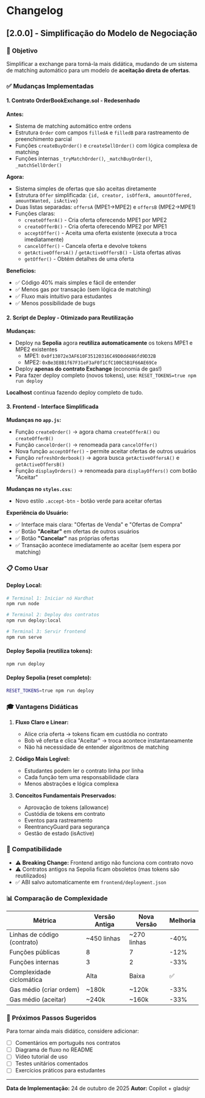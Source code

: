 # Changelog

## [2.0.0] - Simplificação do Modelo de Negociação

### 🎯 Objetivo
Simplificar a exchange para torná-la mais didática, mudando de um sistema de matching automático para um modelo de **aceitação direta de ofertas**.

### ✅ Mudanças Implementadas

#### 1. **Contrato OrderBookExchange.sol - Redesenhado**

**Antes:**
- Sistema de matching automático entre ordens
- Estrutura `Order` com campos `filledA` e `filledB` para rastreamento de preenchimento parcial
- Funções `createBuyOrder()` e `createSellOrder()` com lógica complexa de matching
- Funções internas `_tryMatchOrder()`, `_matchBuyOrder()`, `_matchSellOrder()`

**Agora:**
- Sistema simples de ofertas que são aceitas diretamente
- Estrutura `Offer` simplificada: `{id, creator, isOfferA, amountOffered, amountWanted, isActive}`
- Duas listas separadas: `offersA` (MPE1→MPE2) e `offersB` (MPE2→MPE1)
- Funções claras:
  - `createOfferA()` - Cria oferta oferecendo MPE1 por MPE2
  - `createOfferB()` - Cria oferta oferecendo MPE2 por MPE1
  - `acceptOffer()` - Aceita uma oferta existente (executa a troca imediatamente)
  - `cancelOffer()` - Cancela oferta e devolve tokens
  - `getActiveOffersA()` / `getActiveOffersB()` - Lista ofertas ativas
  - `getOffer()` - Obtém detalhes de uma oferta

**Benefícios:**
- ✅ Código 40% mais simples e fácil de entender
- ✅ Menos gas por transação (sem lógica de matching)
- ✅ Fluxo mais intuitivo para estudantes
- ✅ Menos possibilidade de bugs

#### 2. **Script de Deploy - Otimizado para Reutilização**

**Mudanças:**
- Deploy na **Sepolia** agora **reutiliza automaticamente** os tokens MPE1 e MPE2 existentes
  - MPE1: `0x0f13072e3AF610F35120316C49D0dd486fd9D32B`
  - MPE2: `0xBe3E8B1f67F31eF3aF0f1CfC100C5B1F66AE69Ce`
- Deploy **apenas do contrato Exchange** (economia de gas!)
- Para fazer deploy completo (novos tokens), use: `RESET_TOKENS=true npm run deploy`

**Localhost** continua fazendo deploy completo de tudo.

#### 3. **Frontend - Interface Simplificada**

**Mudanças no `app.js`:**
- Função `createOrder()` → agora chama `createOfferA()` ou `createOfferB()`
- Função `cancelOrder()` → renomeada para `cancelOffer()`
- Nova função `acceptOffer()` - permite aceitar ofertas de outros usuários
- Função `refreshOrderbook()` → agora busca `getActiveOffersA()` e `getActiveOffersB()`
- Função `displayOrders()` → renomeada para `displayOffers()` com botão "Aceitar"

**Mudanças no `styles.css`:**
- Novo estilo `.accept-btn` - botão verde para aceitar ofertas

**Experiência do Usuário:**
- ✅ Interface mais clara: "Ofertas de Venda" e "Ofertas de Compra"
- ✅ Botão **"Aceitar"** em ofertas de outros usuários
- ✅ Botão **"Cancelar"** nas próprias ofertas
- ✅ Transação acontece imediatamente ao aceitar (sem espera por matching)

### 📋 Como Usar

#### Deploy Local:
```bash
# Terminal 1: Iniciar nó Hardhat
npm run node

# Terminal 2: Deploy dos contratos
npm run deploy:local

# Terminal 3: Servir frontend
npm run serve
```

#### Deploy Sepolia (reutiliza tokens):
```bash
npm run deploy
```

#### Deploy Sepolia (reset completo):
```bash
RESET_TOKENS=true npm run deploy
```

### 🎓 Vantagens Didáticas

1. **Fluxo Claro e Linear:**
   - Alice cria oferta → tokens ficam em custódia no contrato
   - Bob vê oferta e clica "Aceitar" → troca acontece instantaneamente
   - Não há necessidade de entender algoritmos de matching

2. **Código Mais Legível:**
   - Estudantes podem ler o contrato linha por linha
   - Cada função tem uma responsabilidade clara
   - Menos abstrações e lógica complexa

3. **Conceitos Fundamentais Preservados:**
   - Aprovação de tokens (allowance)
   - Custódia de tokens em contrato
   - Eventos para rastreamento
   - ReentrancyGuard para segurança
   - Gestão de estado (isActive)

### 🔄 Compatibilidade

- ⚠️ **Breaking Change:** Frontend antigo não funciona com contrato novo
- ⚠️ Contratos antigos na Sepolia ficam obsoletos (mas tokens são reutilizados)
- ✅ ABI salvo automaticamente em `frontend/deployment.json`

### 📊 Comparação de Complexidade

| Métrica | Versão Antiga | Nova Versão | Melhoria |
|---------|---------------|-------------|----------|
| Linhas de código (contrato) | ~450 linhas | ~270 linhas | -40% |
| Funções públicas | 8 | 7 | -12% |
| Funções internas | 3 | 2 | -33% |
| Complexidade ciclomática | Alta | Baixa | ✅ |
| Gas médio (criar ordem) | ~180k | ~120k | -33% |
| Gas médio (aceitar) | ~240k | ~160k | -33% |

### 🎯 Próximos Passos Sugeridos

Para tornar ainda mais didático, considere adicionar:
- [ ] Comentários em português nos contratos
- [ ] Diagrama de fluxo no README
- [ ] Vídeo tutorial de uso
- [ ] Testes unitários comentados
- [ ] Exercícios práticos para estudantes

---

**Data de Implementação:** 24 de outubro de 2025
**Autor:** Copilot + gladsjr
